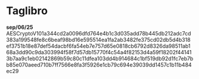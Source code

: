 # Taglibro

**sep/06/25** AESCryptoV101a344cd2a0096dfd764e4b1c3d035add78b445db212adc7cd383a199548fe8c6beaf98bd16e595514ea1fa2ab3482fe375cd02db5d4b318ef3751b18e87def54dacbf6fa54eb7e757d65e0818cb6792d8326da98511ab168a3dd90c9da303994f58f7d57db15770f4c54a4f82153d4a59f18202f441413b7aa9c1eb02142869b59c80c11dfea103dd4b914684c1bf519db92d1fc7eb7bb85e070aeed710b7ff7566e8fa3f5926e1cb79c694e39039dd1457c1b11b484ec29
